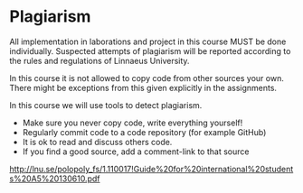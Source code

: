 # Plagiarism

All implementation in laborations and project in this course MUST be done individually. 
Suspected attempts of plagiarism will be reported according to the rules and regulations of Linnaeus University. 

In this course it is not allowed to copy code from other sources your own. There might be exceptions from this given explicitly in the assignments.

In this course we will use tools to detect plagiarism.

 * Make sure you never copy code, write everything yourself!
 * Regularly commit code to a code repository (for example GitHub)
 * It is ok to read and discuss others code.
 * If you find a good source, add a comment-link to that source

http://lnu.se/polopoly_fs/1.110017!Guide%20for%20international%20students%20A5%20130610.pdf

